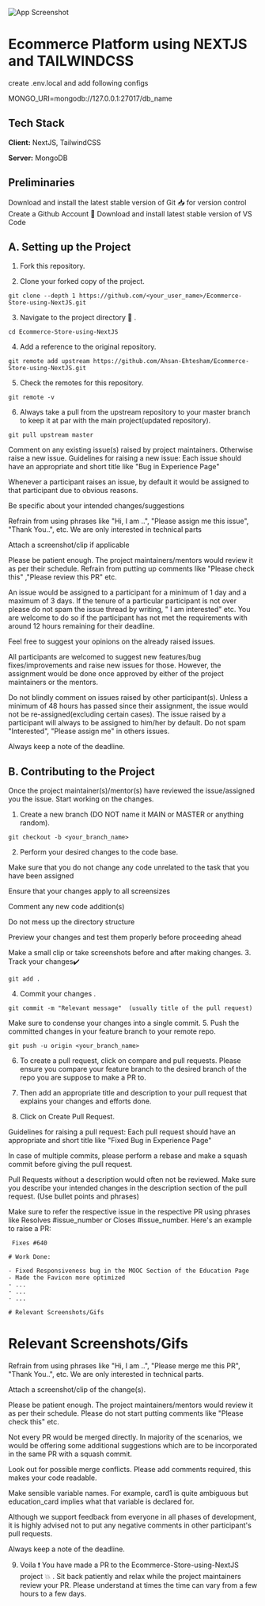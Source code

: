 
![App Screenshot](Screenshot.png)



# Ecommerce Platform using NEXTJS and TAILWINDCSS

create .env.local and add following configs

MONGO_URI=mongodb://127.0.0.1:27017/db_name


## Tech Stack

**Client:** NextJS, TailwindCSS

**Server:** MongoDB

## Preliminaries
Download and install the latest stable version of Git 📥 for version control
Create a Github Account 📇
Download and install latest stable version of VS Code

## A. Setting up the Project
1. Fork this repository.

2. Clone your forked copy of the project.

```
git clone --depth 1 https://github.com/<your_user_name>/Ecommerce-Store-using-NextJS.git
```

3. Navigate to the project directory 📁 .

```
cd Ecommerce-Store-using-NextJS
```

4. Add a reference to the original repository.

```
git remote add upstream https://github.com/Ahsan-Ehtesham/Ecommerce-Store-using-NextJS.git 
```

5. Check the remotes for this repository.

```
git remote -v
```

6. Always take a pull from the upstream repository to your master branch to keep it at par with the main project(updated repository).

```
git pull upstream master
```

Comment on any existing issue(s) raised by project maintainers. Otherwise raise a new issue.
Guidelines for raising a new issue:
Each issue should have an appropriate and short title like "Bug in Experience Page"

Whenever a participant raises an issue, by default it would be assigned to that participant due to obvious reasons.

Be specific about your intended changes/suggestions

Refrain from using phrases like "Hi, I am ..", "Please assign me this issue", "Thank You..", etc. We are only interested in technical parts

Attach a screenshot/clip if applicable

Please be patient enough. The project maintainers/mentors would review it as per their schedule. Refrain from putting up comments like "Please check this" ,"Please review this PR" etc.

An issue would be assigned to a participant for a minimum of 1 day and a maximum of 3 days. If the tenure of a particular participant is not over please do not spam the issue thread by writing, " I am interested" etc. You are welcome to do so if the participant has not met the requirements with around 12 hours remaining for their deadline.

Feel free to suggest your opinions on the already raised issues.

All participants are welcomed to suggest new features/bug fixes/improvements and raise new issues for those. However, the assignment would be done once approved by either of the project maintainers or the mentors.

Do not blindly comment on issues raised by other participant(s). Unless a minimum of 48 hours has passed since their assignment, the issue would not be re-assigned(excluding certain cases). The issue raised by a participant will always to be assigned to him/her by default. Do not spam "Interested", "Please assign me" in others issues.

Always keep a note of the deadline.

## B. Contributing to the Project
Once the project maintainer(s)/mentor(s) have reviewed the issue/assigned you the issue. Start working on the changes.
1. Create a new branch (DO NOT name it MAIN or MASTER or anything random).

```
git checkout -b <your_branch_name>
```

2. Perform your desired changes to the code base.

Make sure that you do not change any code unrelated to the task that you have been assigned

Ensure that your changes apply to all screensizes

Comment any new code addition(s)

Do not mess up the directory structure

Preview your changes and test them properly before proceeding ahead



Make a small clip or take screenshots before and after making changes.
3. Track your changes✔️

```
git add .
```

4. Commit your changes .

```
git commit -m "Relevant message"  (usually title of the pull request)
```

Make sure to condense your changes into a single commit.
5. Push the committed changes in your feature branch to your remote repo.

```
git push -u origin <your_branch_name>
```

6. To create a pull request, click on compare and pull requests. Please ensure you compare your feature branch to the desired branch of the repo you are suppose to make a PR to.



7. Then add an appropriate title and description to your pull request that explains your changes and efforts done.

8. Click on Create Pull Request.



Guidelines for raising a pull request:
Each pull request should have an appropriate and short title like "Fixed Bug in Experience Page"

In case of multiple commits, please perform a rebase and make a squash commit before giving the pull request.

Pull Requests without a description would often not be reviewed. Make sure you describe your intended changes in the description section of the pull request. (Use bullet points and phrases)

Make sure to refer the respective issue in the respective PR using phrases like Resolves #issue_number or Closes #issue_number. Here's an example to raise a PR:

```
 Fixes #640

# Work Done:

- Fixed Responsiveness bug in the MOOC Section of the Education Page
- Made the Favicon more optimized
- ...
- ...
- ...

# Relevant Screenshots/Gifs
```

# Relevant Screenshots/Gifs
Refrain from using phrases like "Hi, I am ..", "Please merge me this PR", "Thank You..", etc. We are only interested in technical parts.

Attach a screenshot/clip of the change(s).

Please be patient enough. The project maintainers/mentors would review it as per their schedule. Please do not start putting comments like "Please check this" etc.

Not every PR would be merged directly. In majority of the scenarios, we would be offering some additional suggestions which are to be incorporated in the same PR with a squash commit.

Look out for possible merge conflicts. Please add comments required, this makes your code readable.

Make sensible variable names. For example, card1 is quite ambiguous but education_card implies what that variable is declared for.

Although we support feedback from everyone in all phases of development, it is highly advised not to put any negative comments in other participant's pull requests.

Always keep a note of the deadline.

9. Voila ❗ You have made a PR to the Ecommerce-Store-using-NextJS project 💥 . Sit back patiently and relax while the project maintainers review your PR. Please understand at times the time can vary from a few hours to a few days.

